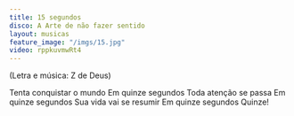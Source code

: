 ```yaml
---
title: 15 segundos
disco: A Arte de não fazer sentido
layout: musicas
feature_image: "/imgs/15.jpg"
video: rppkuvmwRt4
---
```

(Letra e música: Z de Deus)

Tenta conquistar o mundo 
Em quinze segundos 
Toda atenção se passa
Em quinze segundos
Sua vida vai se resumir 
Em quinze segundos
Quinze!
